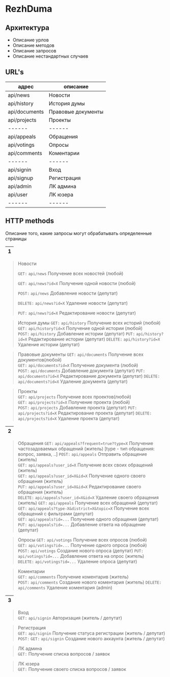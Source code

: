 
# RezhDuma


## Архитектура






- Описание урлов
- Описание методов
- Описание запросов
- Описание нестандартных случаев


## URL's


| адрес | описание |
| ------ | ------ |
| api/news | Новости  |
| api/history | История думы |
| api/documents | Правовые документы |
| api/projects | Проекты |
| ------ | ------ |
| api/appeals | Обращения|
| api/votings | Опросы|
| api/comments | Коментарии |
| ------ | ------ |
| api/signin | Вход |
| api/signup | Регистрация |
| api/admin | ЛК админа |
| api/user | ЛК юзера |
| ------ | ------ |


## HTTP methods

Описание того, какие запросы могут обрабатывать определенные страницы

|  1 |
| ------ |
>  Новости 
>  
>`GET:` `api/news`   Получение всех новостей (любой)  
>
>`GET:` `api/news?id=X`   Получение одной новости (любой)
>
>`POST:` `api/news`  Добавление новости (депутат) 
>
>`DELETE:` `api/news?id=X`  Удаление новости (депутат)
>
>`PUT:` `api/news?id=X`  Редактирование новости (депутат) 


>  История думы
`GET:` `api/history`   Получение всех историй (любой)  
`GET:` `api/history?id=X`   Получение одной истории (любой)  
`POST:` `api/history`  Добавление истории (депутат)
`PUT:` `api/history?id=X`  Редактирование истории (депутат)
`DELETE:` `api/history?id=X`  Удаление истории (депутат)

>  Правовые документы
`GET:` `api/documents`   Получение всех документов(любой)  
`GET:` `api/documents?id=X`   Получение документа (любой)  
`POST:` `api/documents`  Добавление документа (депутат)
`PUT:` `api/documents?id=X`  Редактирование документа (депутат)
`DELETE:` `api/documents?id=X`  Удаление документа (депутат)

>  Проекты      
`GET:` `api/projects`   Получение всех проектов(любой)  
`GET:` `api/projects?id=X`   Получение проекта (любой)  
`POST:` `api/projects`  Добавление проекта (депутат)
`PUT:` `api/projects?id=X`  Редактирование проекта (депутат)
`DELETE:` `api/projects?id=X`  Удаление проекта (депутат)


|  2 |
| ------ |

>  Обращения
`GET:` `api/appeals?frequent=true?type=X` Получение частозадоваемых обращений (житель)  [type - тип обращения: вопрос, заявка, ..]
`POST:` `api/appeals` Отправить обращение (житель)  
`GET:` `api/appeals?user_id=X` Получение всех своих обращений (житель)  
`GET:` `api/appeals?user_id=X&id=X` Получение одного своего обращения (житель)  
`PUT:` `api/appeals?user_id=X&id=X` Редактирование своего обращения (житель)  
`DELETE:` `api/appeals?user_id=X&id=X` Удаление своего обращения (житель) 
`GET:` `api/appeals` Получение всех обращений (депутат)  
`GET:` `api/appeals?type-X&district=X&topic=X` Получение всех обращений с фильтрами (депутат)    
`GET:` `api/appeals?id=...` Получение одного обращения (депутат)                              
`PUT:` `api/appeals?id=...`  Добавление ответа на обращение (депутат)        

>  Опросы
`GET:` `api/votings` Получение всех опросов (любой)   
`GET:` `api/votings?id=...` Получение одного опроса (любой)                              
`POST:` `api/votings` Создание нового опроса (депутат) 
`PUT:` `api/votings?id=...`  Добавление ответа на опрос (житель)        
`DELETE:` `api/votings?id=...`  Удаление опроса (депутат)

>  Коментарии      
`GET:` `api/comments`  Получение коментарив (житель)                           
`POST:` `api/comments`  Создание нового коментария (житель)
`DELETE:` `api/comments`    Удаление коментария (admin)

|  3 |
| ------ |
>  Вход      
`GET:` `api/signin`   Авторизация (житель / депутат)                         

>  Регистрация      
`GET:` `api/signin` Получение статуса регистрации  (житель / депутат)                  
`POST:` `GET:` `api/signin`  Создание нового аккаунта  (житель / депутат)                          

>  ЛК админа      
`GET:`   Получение списка вопросов / заявок 

>  ЛК юзера      
`GET:`   Получение своего списка вопросов / заявок 






